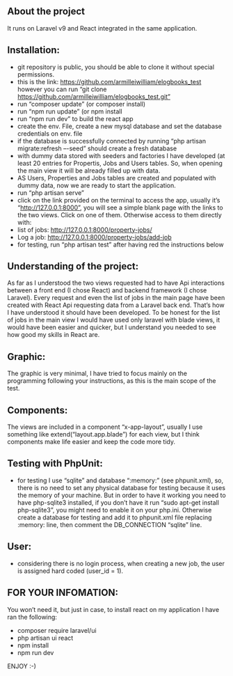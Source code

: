 
## About the project
It runs on Laravel v9 and React integrated in the same application.

## Installation:
- git repository is public, you should be able to clone it without special permissions.
- this is the link: https://github.com/armilleiwilliam/elogbooks_test
  however you can run “git clone https://github.com/armilleiwilliam/elogbooks_test.git”
- run “composer update” (or composer install)
- run “npm run update” (or npm install
- run “npm run dev” to build the react app
- create the env. File, create a new mysql database and set the database credentials on env. file
- if the database is successfully connected by running “php artisan migrate:refresh –-seed” should create a fresh database
- with dummy data stored with seeders and factories I have developed (at least 20 entries for Propertis, Jobs and Users tables.
  So, when opening the main view it will be already filled up with data.
- AS Users, Properties and Jobs tables are created and populated with dummy data, now we are ready to start the application.
- run “php artisan serve”
- click on the link provided on the terminal to access the app, usually it’s “http://127.0.0.1:8000”, you will see a simple
  blank page with the links to the two views. Click on one of them. Otherwise access to them directly with:
- list of jobs: http://127.0.0.1:8000/property-jobs/
- Log a job: http://127.0.0.1:8000/property-jobs/add-job
- for testing, run “php artisan test” after having red the instructions below

## Understanding of the project:
As far as I understood the two views requested had to have Api interactions between a front end (I chose React) and
backend framework (I chose Laravel). Every request and even the list of jobs in the main page have been created with React
Api requesting data from a Laravel back end. That’s how I have understood it should have been developed. To be honest for
the list of jobs in the main view I would have used only laravel with blade views, it would have been easier and quicker,
but I understand you needed to see how good my skills in React are.

## Graphic:
The graphic is very minimal, I have tried to focus mainly on the programming following your instructions, as this is the
main scope of the test.

## Components:
The views are included in a component “x-app-layout”, usually I use something like extend(“layout.app.blade”) for each view,
but I think components make life easier and keep the code more tidy.

## Testing with PhpUnit:
- for testing I use “sqlite” and database “:memory:” (see phpunit.xml), so, there is no need to set any physical database
  for testing because it uses the memory of your machine. But in order to have it working you need to have
  php-sqlite3 installed, if you don’t have it run “sudo apt-get install php-sqlite3”, you might need to enable it on your
  php.ini. Otherwise create a database for testing and add it to phpunit.xml file replacing :memory: line, then comment
  the DB_CONNECTION “sqlite” line.

## User:
- considering there is no login process, when creating a new job, the user is assigned hard coded (user_id = 1).

## FOR YOUR INFOMATION:
You won’t need it, but just in case, to install react on my application I have ran the following:
- composer require laravel/ui
- php artisan ui react
- npm install
- npm run dev

ENJOY :-)
